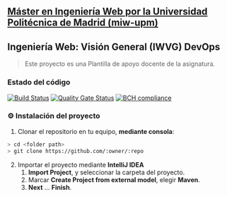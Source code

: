 ## [Máster en Ingeniería Web por la Universidad Politécnica de Madrid (miw-upm)](http://miw.etsisi.upm.es)
## Ingeniería Web: Visión General (IWVG) DevOps
> Este proyecto es una Plantilla de apoyo docente de la asignatura.

### Estado del código
[![Build Status](https://travis-ci.org/PabloGuijarroMarco/iwvg-devops-pablo-guijarro.svg?branch=master)](https://travis-ci.org/PabloGuijarroMarco/iwvg-devops-pablo-guijarro)
[![Quality Gate Status](https://sonarcloud.io/api/project_badges/measure?project=es.upm.miw%3Aiwvg-devops-pablo-guijarro&metric=alert_status)](https://sonarcloud.io/dashboard?id=es.upm.miw%3Aiwvg-devops-pablo-guijarro)
[![BCH compliance](https://bettercodehub.com/edge/badge/PabloGuijarroMarco/iwvg-devops-pablo-guijarro?branch=master)](https://bettercodehub.com/)

### :gear: Instalación del proyecto
1. Clonar el repositorio en tu equipo, **mediante consola**:
```sh
> cd <folder path>
> git clone https://github.com/:owner/:repo
```
2. Importar el proyecto mediante **IntelliJ IDEA**
   1. **Import Project**, y seleccionar la carpeta del proyecto.
   1. Marcar **Create Project from external model**, elegir **Maven**.
   1. **Next** … **Finish**.
